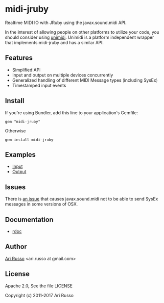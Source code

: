 # midi-jruby

Realtime MIDI IO with JRuby using the javax.sound.midi API.

In the interest of allowing people on other platforms to utilize your code, you should consider using [unimidi](http://github.com/arirusso/unimidi).  Unimidi is a platform independent wrapper that implements midi-jruby and has a similar API.  

## Features

* Simplified API
* Input and output on multiple devices concurrently
* Generalized handling of different MIDI Message types (including SysEx)
* Timestamped input events

## Install

If you're using Bundler, add this line to your application's Gemfile:

`gem "midi-jruby"`

Otherwise

`gem install midi-jruby`

## Examples

* [Input](http://github.com/arirusso/midi-jruby/blob/master/examples/input.rb)
* [Output](http://github.com/arirusso/midi-jruby/blob/master/examples/output.rb)

## Issues

There is [an issue](http://stackoverflow.com/questions/8148898/java-midi-in-mac-osx-broken) that causes javax.sound.midi not to be able to send SysEx messages in some versions of OSX.

## Documentation

* [rdoc](http://rdoc.info/gems/midi-jruby)

## Author

[Ari Russo](http://github.com/arirusso) <ari.russo at gmail.com>

## License

Apache 2.0, See the file LICENSE

Copyright (c) 2011-2017 Ari Russo
